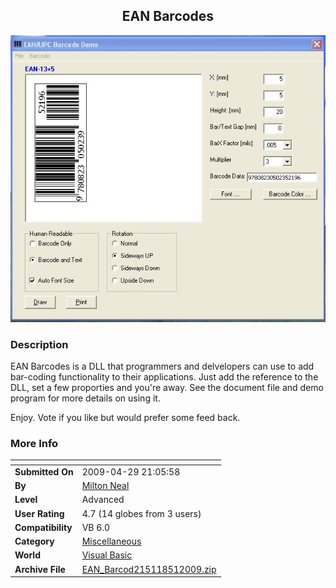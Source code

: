 ﻿<div align="center">

## EAN Barcodes

<img src="PIC2009512224536033.jpg">
</div>

### Description

EAN Barcodes is a DLL that programmers and delvelopers can use to add bar-coding functionality to their applications. Just add the reference to the DLL, set a few proporties and you're away. See the document file and demo program for more details on using it.

Enjoy. Vote if you like but would prefer some feed back.
 
### More Info
 


<span>             |<span>
---                |---
**Submitted On**   |2009-04-29 21:05:58
**By**             |[Milton Neal](https://github.com/Planet-Source-Code/PSCIndex/blob/master/ByAuthor/milton-neal.md)
**Level**          |Advanced
**User Rating**    |4.7 (14 globes from 3 users)
**Compatibility**  |VB 6\.0
**Category**       |[Miscellaneous](https://github.com/Planet-Source-Code/PSCIndex/blob/master/ByCategory/miscellaneous__1-1.md)
**World**          |[Visual Basic](https://github.com/Planet-Source-Code/PSCIndex/blob/master/ByWorld/visual-basic.md)
**Archive File**   |[EAN\_Barcod215118512009\.zip](https://github.com/Planet-Source-Code/milton-neal-ean-barcodes__1-72056/archive/master.zip)








